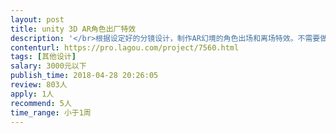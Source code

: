 ```yaml
---                
layout: post       
title: unity 3D AR角色出厂特效           
description: '</br>根据设定好的分镜设计，制作AR幻境的角色出场和离场特效。不需要做交互，只需要实现产品设计的效果。只有两个场景。</br>'     
contenturl: https://pro.lagou.com/project/7560.html      
tags: [其他设计]            
salary: 3000元以下          
publish_time: 2018-04-28 20:26:05         
review: 803人                   
apply: 1人                   
recommend: 5人                   
time_range: 小于1周              
---                 
```

